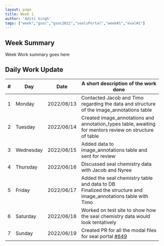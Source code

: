 ```yaml
---
layout: page
title: Week 1
author: 'Aditi Singh'
tags: ["week","gsoc","gsoc2022","sealsPortal","week#1","eval#1"]
---
```


## Week Summary

Week Work summary goes here 

## Daily Work Update

|\#|Day|Date|A short description of the work done|  
|---	|---	|---	|---	|  
|1   	| Monday 	|   2022/06/13	| Contacted Jacob and Timo regarding the data and structure of the image_annotations table |  
|2   	| Tuesday  	|   2022/06/14	| Created image_annotations and annotation_types table, awaiting for mentors review on structure of table	|  
|3   	| Wednesday |  2022/06/15 	| Added data to image_annotations table and sent for review |  
|4   	| Thursday  |   2022/06/16	| Discussed seal chemistry data with Jacob and Nyree  |  
|5   	| Friday  	|   2022/06/17	| Added the seal chemistry table and data to DB<br> Finalized the structure and image_annotations table with Timo |  
|6   	| Saturday  |  2022/06/18	| Worked on test site to show how the seal chemistry data would look tentatively  |  
|7   	| Sunday  	|   2022/06/19	| Created PR for all the modal files for seal portal [#649](https://gitlab.com/cdli/framework/-/merge_requests/649) |  
